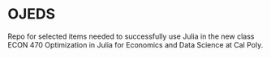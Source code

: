 # OJEDS

Repo for selected items needed to successfully use Julia in the new class ECON 470 Optimization in Julia for Economics and Data Science at Cal Poly.


